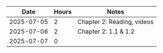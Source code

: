 | Date | Hours | Notes |
|------|-------|-------|
| 2025-07-05 | 2 | Chapter 2: Reading, videos |
| 2025-07-06 | 2 | Chapter 2: 1.1 & 1.2 |
| 2025-07-07 | 0 |